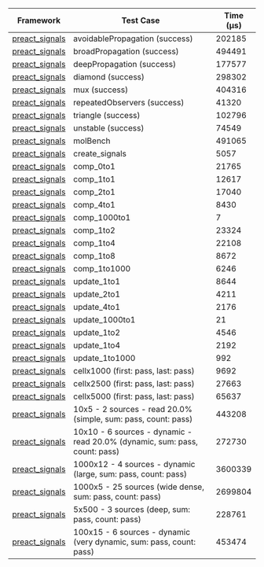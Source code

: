 | Framework | Test Case | Time (μs) |
| --- | --- | --- |
| [preact_signals](https://pub.dev/packages/preact_signals) | avoidablePropagation (success) | 202185 |
| [preact_signals](https://pub.dev/packages/preact_signals) | broadPropagation (success) | 494491 |
| [preact_signals](https://pub.dev/packages/preact_signals) | deepPropagation (success) | 177577 |
| [preact_signals](https://pub.dev/packages/preact_signals) | diamond (success) | 298302 |
| [preact_signals](https://pub.dev/packages/preact_signals) | mux (success) | 404316 |
| [preact_signals](https://pub.dev/packages/preact_signals) | repeatedObservers (success) | 41320 |
| [preact_signals](https://pub.dev/packages/preact_signals) | triangle (success) | 102796 |
| [preact_signals](https://pub.dev/packages/preact_signals) | unstable (success) | 74549 |
| [preact_signals](https://pub.dev/packages/preact_signals) | molBench | 491065 |
| [preact_signals](https://pub.dev/packages/preact_signals) | create_signals | 5057 |
| [preact_signals](https://pub.dev/packages/preact_signals) | comp_0to1 | 21765 |
| [preact_signals](https://pub.dev/packages/preact_signals) | comp_1to1 | 12617 |
| [preact_signals](https://pub.dev/packages/preact_signals) | comp_2to1 | 17040 |
| [preact_signals](https://pub.dev/packages/preact_signals) | comp_4to1 | 8430 |
| [preact_signals](https://pub.dev/packages/preact_signals) | comp_1000to1 | 7 |
| [preact_signals](https://pub.dev/packages/preact_signals) | comp_1to2 | 23324 |
| [preact_signals](https://pub.dev/packages/preact_signals) | comp_1to4 | 22108 |
| [preact_signals](https://pub.dev/packages/preact_signals) | comp_1to8 | 8672 |
| [preact_signals](https://pub.dev/packages/preact_signals) | comp_1to1000 | 6246 |
| [preact_signals](https://pub.dev/packages/preact_signals) | update_1to1 | 8644 |
| [preact_signals](https://pub.dev/packages/preact_signals) | update_2to1 | 4211 |
| [preact_signals](https://pub.dev/packages/preact_signals) | update_4to1 | 2176 |
| [preact_signals](https://pub.dev/packages/preact_signals) | update_1000to1 | 21 |
| [preact_signals](https://pub.dev/packages/preact_signals) | update_1to2 | 4546 |
| [preact_signals](https://pub.dev/packages/preact_signals) | update_1to4 | 2192 |
| [preact_signals](https://pub.dev/packages/preact_signals) | update_1to1000 | 992 |
| [preact_signals](https://pub.dev/packages/preact_signals) | cellx1000 (first: pass, last: pass) | 9692 |
| [preact_signals](https://pub.dev/packages/preact_signals) | cellx2500 (first: pass, last: pass) | 27663 |
| [preact_signals](https://pub.dev/packages/preact_signals) | cellx5000 (first: pass, last: pass) | 65637 |
| [preact_signals](https://pub.dev/packages/preact_signals) | 10x5 - 2 sources - read 20.0% (simple, sum: pass, count: pass) | 443208 |
| [preact_signals](https://pub.dev/packages/preact_signals) | 10x10 - 6 sources - dynamic - read 20.0% (dynamic, sum: pass, count: pass) | 272730 |
| [preact_signals](https://pub.dev/packages/preact_signals) | 1000x12 - 4 sources - dynamic (large, sum: pass, count: pass) | 3600339 |
| [preact_signals](https://pub.dev/packages/preact_signals) | 1000x5 - 25 sources (wide dense, sum: pass, count: pass) | 2699804 |
| [preact_signals](https://pub.dev/packages/preact_signals) | 5x500 - 3 sources (deep, sum: pass, count: pass) | 228761 |
| [preact_signals](https://pub.dev/packages/preact_signals) | 100x15 - 6 sources - dynamic (very dynamic, sum: pass, count: pass) | 453474 |
